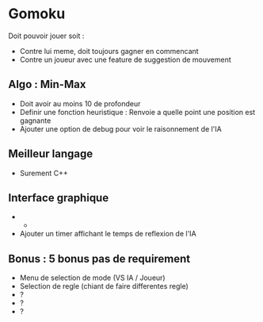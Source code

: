 # Gomoku

Doit pouvoir jouer soit :  
- Contre lui meme, doit toujours gagner en commencant  
- Contre un joueur avec une feature de suggestion de mouvement  

## Algo : Min-Max
- Doit avoir au moins 10 de profondeur  
- Definir une fonction heuristique : Renvoie a quelle point une position est gagnante  
- Ajouter une option de debug pour voir le raisonnement de l'IA  

## Meilleur langage
- Surement C++  

## Interface graphique
- -  
- Ajouter un timer affichant le temps de reflexion de l'IA  

## Bonus : 5 bonus pas de requirement
- Menu de selection de mode (VS IA / Joueur)  
- Selection de regle (chiant de faire differentes regle)  
- ?  
- ?  
- ?  
